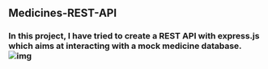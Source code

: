 ## Medicines-REST-API

### In this project, I have tried to create a REST API with express.js which aims at interacting with a mock medicine database.![img](https://user-images.githubusercontent.com/79986094/133415740-3d8ae9d8-b797-463b-b20d-9de00c7e432a.png)
